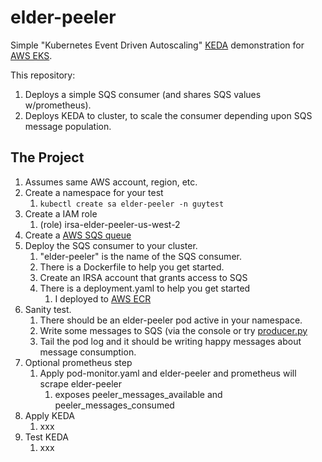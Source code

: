 # elder-peeler

Simple "Kubernetes Event Driven Autoscaling" [KEDA](https://github.com/kedacore/keda) demonstration for [AWS EKS](https://aws.amazon.com/eks/). 

This repository:
1. Deploys a simple SQS consumer (and shares SQS values w/prometheus).
1. Deploys KEDA to cluster, to scale the consumer depending upon SQS message population.

## The Project
1.  Assumes same AWS account, region, etc.
1.  Create a namespace for your test
    1.  ```kubectl create sa elder-peeler -n guytest```
1.  Create a IAM role
    1.   (role) irsa-elder-peeler-us-west-2
1.  Create a [AWS SQS queue](https://aws.amazon.com/sqs/)
1.  Deploy the SQS consumer to your cluster.
    1.  "elder-peeler" is the name of the SQS consumer.
    1.  There is a Dockerfile to help you get started.
    1.  Create an IRSA account that grants access to SQS
    1.  There is a deployment.yaml to help you get started
        1.  I deployed to [AWS ECR](https://aws.amazon.com/ecr/)
1.  Sanity test.
    1.  There should be an elder-peeler pod active in your namespace.
    1.  Write some messages to SQS (via the console or try [producer.py](https://github.com/guycole/aws-lab/tree/master/sqs_driver)
    1.  Tail the pod log and it should be writing happy messages about message consumption.  
1.  Optional prometheus step
    1.  Apply pod-monitor.yaml and elder-peeler and prometheus will scrape elder-peeler
        1. exposes peeler_messages_available and peeler_messages_consumed
1.  Apply KEDA
    1. xxx
1.  Test KEDA
    1. xxx
